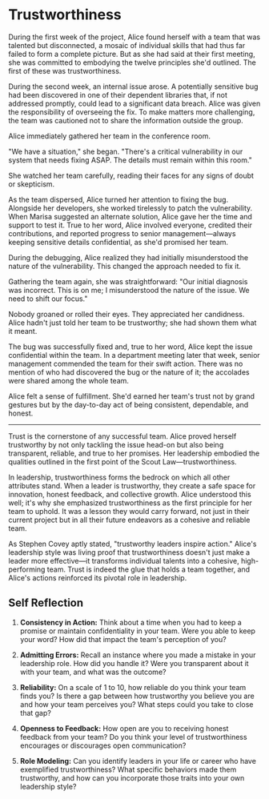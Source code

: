 # Trustworthiness

During the first week of the project, Alice found herself with a team that was talented but disconnected, a mosaic of individual skills that had thus far failed to form a complete picture. But as she had said at their first meeting, she was committed to embodying the twelve principles she'd outlined. The first of these was trustworthiness.

During the second week, an internal issue arose. A potentially sensitive bug had been discovered in one of their dependent libraries that, if not addressed promptly, could lead to a significant data breach. Alice was given the responsibility of overseeing the fix. To make matters more challenging, the team was cautioned not to share the information outside the group.

Alice immediately gathered her team in the conference room.

"We have a situation," she began. "There's a critical vulnerability in our system that needs fixing ASAP. The details must remain within this room."

She watched her team carefully, reading their faces for any signs of doubt or skepticism.

As the team dispersed, Alice turned her attention to fixing the bug. Alongside her developers, she worked tirelessly to patch the vulnerability. When Marisa suggested an alternate solution, Alice gave her the time and support to test it. True to her word, Alice involved everyone, credited their contributions, and reported progress to senior management—always keeping sensitive details confidential, as she'd promised her team.

During the debugging, Alice realized they had initially misunderstood the nature of the vulnerability. This changed the approach needed to fix it.

Gathering the team again, she was straightforward: "Our initial diagnosis was incorrect. This is on me; I misunderstood the nature of the issue. We need to shift our focus."

Nobody groaned or rolled their eyes. They appreciated her candidness. Alice hadn't just told her team to be trustworthy; she had shown them what it meant.

The bug was successfully fixed and, true to her word, Alice kept the issue confidential within the team. In a department meeting later that week, senior management commended the team for their swift action. There was no mention of who had discovered the bug or the nature of it; the accolades were shared among the whole team.

Alice felt a sense of fulfillment. She'd earned her team's trust not by grand gestures but by the day-to-day act of being consistent, dependable, and honest.

---

Trust is the cornerstone of any successful team. Alice proved herself trustworthy by not only tackling the issue head-on but also being transparent, reliable, and true to her promises. Her leadership embodied the qualities outlined in the first point of the Scout Law—trustworthiness.

In leadership, trustworthiness forms the bedrock on which all other attributes stand. When a leader is trustworthy, they create a safe space for innovation, honest feedback, and collective growth. Alice understood this well; it's why she emphasized trustworthiness as the first principle for her team to uphold. It was a lesson they would carry forward, not just in their current project but in all their future endeavors as a cohesive and reliable team.

As Stephen Covey aptly stated, "trustworthy leaders inspire action." Alice's leadership style was living proof that trustworthiness doesn't just make a leader more effective—it transforms individual talents into a cohesive, high-performing team. Trust is indeed the glue that holds a team together, and Alice's actions reinforced its pivotal role in leadership.

## Self Reflection

1. **Consistency in Action:** Think about a time when you had to keep a promise or maintain confidentiality in your team. Were you able to keep your word? How did that impact the team's perception of you?

2. **Admitting Errors:** Recall an instance where you made a mistake in your leadership role. How did you handle it? Were you transparent about it with your team, and what was the outcome?

3. **Reliability:** On a scale of 1 to 10, how reliable do you think your team finds you? Is there a gap between how trustworthy you believe you are and how your team perceives you? What steps could you take to close that gap?

4. **Openness to Feedback:** How open are you to receiving honest feedback from your team? Do you think your level of trustworthiness encourages or discourages open communication?

5. **Role Modeling:** Can you identify leaders in your life or career who have exemplified trustworthiness? What specific behaviors made them trustworthy, and how can you incorporate those traits into your own leadership style?
